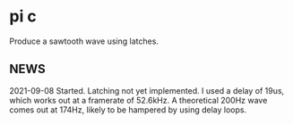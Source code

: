 # pi c

Produce a sawtooth wave using latches.


## NEWS

2021-09-08	Started. Latching not yet implemented. 
I used a delay of 19us, which works out at a framerate of 52.6kHz. 
A theoretical 200Hz wave comes out at 174Hz, likely to be hampered
by using delay loops.
